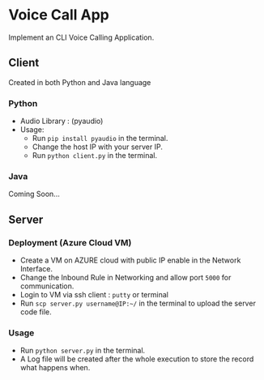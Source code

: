 # Voice Call App
Implement an CLI Voice Calling Application.

## Client
Created in both Python and Java language

### Python
- Audio Library : (pyaudio)
- Usage:
  - Run `pip install pyaudio` in the terminal.
  - Change the host IP with your server IP.
  - Run `python client.py` in the terminal.
### Java
Coming Soon...

## Server

### Deployment (Azure Cloud VM)
- Create a VM on AZURE cloud with public IP enable in the Network Interface.
- Change the Inbound Rule in Networking and allow port `5000` for communication.
- Login to VM via ssh client : `putty` or terminal
- Run `scp server.py username@IP:~/` in the terminal to upload the server code file.

### Usage
- Run `python server.py` in the terminal.
- A Log file will be created after the whole execution to store the record what happens when.
